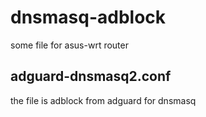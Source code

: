 # dnsmasq-adblock

some file for asus-wrt router

## adguard-dnsmasq2.conf 
the file is adblock from adguard for dnsmasq
